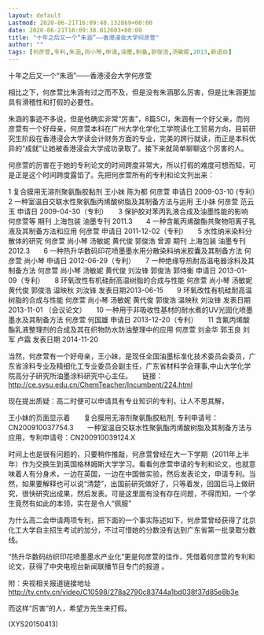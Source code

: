 ```yaml
---
layout: default
Lastmod: 2020-06-21T16:09:40.132869+00:00
date: 2020-06-21T16:09:38.012603+00:00
title: "十年之后又一个“朱涵”——香港浸会大学何彦萱"
author: ""
tags: [何彦萱,专利,朱涵,尚小琴,申请,油墨,制备,郭俊浩,汤敏妮,2013,新语丝]
---
```


十年之后又一个“朱涵”——香港浸会大学何彦萱

相比之下，何彦萱比朱涵有过之而不及，但是没有朱涵那么厉害，但是比朱涵更加具有滑稽性和打假的必要性。

朱涵的事迹不多说，但是他确实非常“厉害”，8篇SCI，朱涵有一个好父亲，而何彦萱有一个好母亲，何彦萱本科在广州大学化学化工学院读化工贸易方向，目前研究生阶段在香港浸会大学读会计财务方面的专业，完美的跨行就读，而正是本科优异的“成就”让她被香港浸会大学成功录取了。接下来就简单聊聊这个厉害的人。

何彦萱的厉害在于她的专利论文的时间跨度非常大，所以打假的难度可想而知，可是正是这个时间跨度露馅了。先把何彦萱所有的专利和论文列出来：

1 复合膜用无溶剂聚氨酯胶黏剂 王小妹 陈为都 何彦萱 申请日 2009-03-10 (专利）　　2 一种室温自交联水性聚氨酯丙烯酸树脂及其制备方法与运用 王小妹 何彦萱 范云玉 申请日 2009-04-30（专利）　　3 保护胶对苯丙乳液合成及油墨性能的影响 何彦萱等  期刊 上海包装 油墨专刊  2011.3　　4 一种含氟丙烯酸酯共聚物阳离子乳液及其制备方法和应用  何彦萱 申请日 2011-12-02（专利）　　5  水性纳米染料分散体的研究    何彦萱  尚小琴  汤敏妮 黄代俊  郭俊浩  曾源  期刊 上海包装 油墨专刊 2012.3　　6 一种热升华数码印花喷墨墨水用分散染料纳米胶囊及其制备方法 何彦萱  尚小琴 申请日 2012-06-29（专利）　　7 一种绝缘导热耐高温电器涂料及其制备方法  何彦萱 尚小琴 汤敏妮 黄代俊 刘汝锋 郭俊浩 郭侍衡  申请日  2013-01-09（专利）　　8 环氧改性有机硅耐高温树脂的合成与性能  何彦萱  尚小琴  汤敏妮  黄代俊  郭俊浩  温映秋  刘汝锋  发表日期2013-06-15　　9 环氧改性有机硅耐高温树脂的合成与性能  何彦萱  尚小琴  汤敏妮  黄代俊  郭俊浩  温映秋  刘汝锋    发表日期  2013-11-01 （会议论文）　　10 一种用于非吸收性基材的耐水煮的UV光固化喷墨墨水及其制备方法  何彦萱  何国雄 申请日 2013-12-20（专利）　　11 含氟丙烯酸酯乳液整理剂的合成及其在织物防水防油整理中的应用  何彦萱  刘金华  郭玉良  刘军  卢霜  发表日期  2014-11-20

当然，何彦萱有一个好母亲，王小妹，是现任全国油墨标准化技术委员会委员，广东省涂料专业及精细化工专业委员会副主任，广东省材料学会理事,中山大学化学院高分子研究所油墨涂料研究中心主任。　　链接：http://ce.sysu.edu.cn/ChemTeacher/Incumbent/224.html

现在提出质疑：高二时便可以申请具有专业知识的专利，让人不思其解，

王小妹的页面显示着　　复合膜用无溶剂聚氨酯胶粘剂, 专利申请号：CN200910037754.3　　一种室温自交联水性聚氨酯丙烯酸树脂及其制备方法与应用，专利申请号：CN200910039124.X

时间上也是很有问题的，只要稍作推敲，何彦萱曾经在大一下学期（2011年上半年）作为交换生到英国格林姆斯大学学习。看看何彦萱申请的专利和论文，也就意味着人有分身术，一边在英国，一边在中国做实验，然后发表论文，申请专利。当然，如果要解释也可以说“清楚”，出国前研究做好了，只等着发，回国后马上做研究，很快研究出成果，然后发表。可是这里面有没有存在问题，不得而知，一个学生竟然有如此的本领，实在是令人“佩服”

为什么高二会申请两项专利，把下面的一个事实陈述如下，何彦萱曾经获得了北京化工大学自主招生考试的加分，不过可惜她的分数没有达到广东省第一批录取分数线。

“热升华数码纺织印花喷墨墨水产业化”更是何彦萱的佳作，凭借着何彦萱的专利和论文，获得了中央电视台新闻联播节目专门的报道 。

附：央视相关报道链接地址　　http://tv.cntv.cn/video/C10598/278a2790c83744a1bd038f37d85e8b3e

而这样“厉害”的人，希望方先生来打假。

(XYS20150413)

